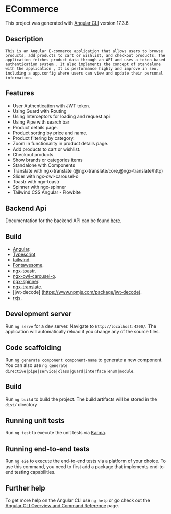 # ECommerce

This project was generated with [Angular CLI](https://github.com/angular/angular-cli) version 17.3.6.

## Description

    This is an Angular E-commerce application that allows users to browse products, add products to cart or wishlist, and checkout products. The application fetches product data through an API and uses a token-based authentication system . It also implements the concept of standalone with the application , It is performance highly and improve in seo, including a app.config where users can view and update their personal information.

## Features


* User Authentication with JWT token.
* Using Guard with Routing
* Using Interceptors for loading and request api
* Using Pipe with search bar
* Product details page.
* Product sorting by price and name.
* Product filtering by category.
* Zoom in functionality in product details page.
* Add products to cart or wishlist.
* Checkout products.
* Show brands or categories items
* Standalone with Components
* Translate with ngx-translate (@ngx-translate/core,@ngx-translate/http)
* Slider with ngx-owl-carousel-o
* Toastr with ngx-toastr
* Spinner with ngx-spinner
* Tailwind CSS Angular - Flowbite

## Backend Api

 Documentation for the backend API can be found [here](https://documenter.getpostman.com/view/5709532/2s93JqTRWN).

## Build

* [Angular](https://angular.io/).
* [Typescript](https://www.typescriptlang.org/)
* [tailwind](https://tailwindcss.com/docs/guides/angular).
* [Fontawesome](https://fontawesome.com/).
* [ngx-toastr](https://www.npmjs.com/package/ngx-toastr).
* [ngx-owl-carousel-o](https://www.npmjs.com/package/ngx-owl-carousel-o).
* [ngx-spinner](https://www.npmjs.com/package/ngx-spinner).
* [ngx-translate](https://www.npmjs.com/package/@ngx-translate/core?activeTab=readme).
* [jwt-decode] (https://www.npmjs.com/package/jwt-decode).
* [rxjs](https://rxjs.dev/).


## Development server

Run `ng serve` for a dev server. Navigate to `http://localhost:4200/`. The application will automatically reload if you change any of the source files.

## Code scaffolding

Run `ng generate component component-name` to generate a new component. You can also use `ng generate directive|pipe|service|class|guard|interface|enum|module`.

## Build

Run `ng build` to build the project. The build artifacts will be stored in the `dist/` directory

## Running unit tests

Run `ng test` to execute the unit tests via [Karma](https://karma-runner.github.io).

## Running end-to-end tests

Run `ng e2e` to execute the end-to-end tests via a platform of your choice. To use this command, you need to first add a package that implements end-to-end testing capabilities.

## Further help

To get more help on the Angular CLI use `ng help` or go check out the [Angular CLI Overview and Command Reference](https://angular.io/cli) page.
